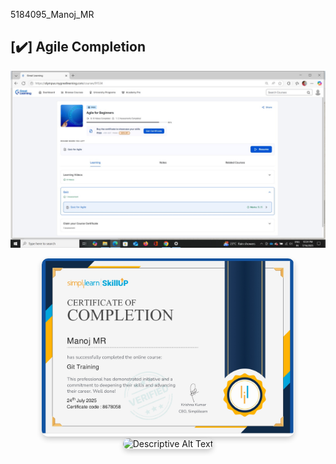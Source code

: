  5184095_Manoj_MR
 ## [✔️] Agile Completion
![Agile Completion](Agile.jpeg)

<div style="text-align: center;">
  <img src="git training.jpg" alt="Descriptive Alt Text" style="max-width: 80%; height: auto; border-radius: 10px; box-shadow: 0 4px 8px rgba(0,0,0,0.2);" />
</div>
<div style="text-align: center;">
  <img src="Test.c" alt="Descriptive Alt Text" style="max-width: 80%; height: auto; border-radius: 10px; box-shadow: 0 4px 8px rgba(0,0,0,0.2);" />
</div>

